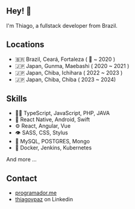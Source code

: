 ## Hey! 👋
I'm Thiago, a fullstack developer from Brazil.

## Locations
- 🇧🇷 Brazil, Ceará, Fortaleza ( 👶 ~ 2020 )
- 🇯🇵 Japan, Gunma, Maebashi ( 2020 ~ 2021 )
- 🇯🇵 Japan, Chiba, Ichihara ( 2022 ~ 2023 )
- 🇯🇵 Japan, Chiba, Chiba ( 2023 ~ 2024)

## Skills
- 👨‍💻 TypeScript, JavaScript, PHP, JAVA
- 📱 React Native, Android, Swift
- ⚙️ React, Angular, Vue
- 👁️ SASS, CSS, Stylus
- 💽 MySQL, POSTGRES, Mongo
- 🐳 Docker, Jenkins, Kubernetes

And more ...

## Contact
- [programador.me](https://www.programador.me)
- [thiagovpaz](https://www.linkedin.com/in/thiagovpaz) on Linkedin
